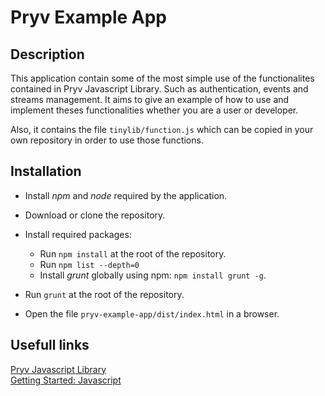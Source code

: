 # Pryv Example App

## Description

This application contain some of the most simple use of the functionalites contained in Pryv Javascript Library. Such as authentication, events and streams management.
It aims to give an example of how to use and implement theses functionalities whether you are a user or developer.

Also, it contains the file `tinylib/function.js` which can be copied in your own repository in order to use those functions.

## Installation

- Install *npm* and *node* required by the application.

- Download or clone the repository.

- Install required packages:
  - Run `npm install` at the root of the repository.
  - Run `npm list --depth=0`
  - Install *grunt* globally using npm: `npm install grunt -g`.

- Run `grunt` at the root of the repository.

- Open the file `pryv-example-app/dist/index.html` in a browser.

## Usefull links

[Pryv Javascript Library](https://github.com/pryv/lib-javascript)<br>
[Getting Started: Javascript](http://api.pryv.com/getting-started/javascript/)
